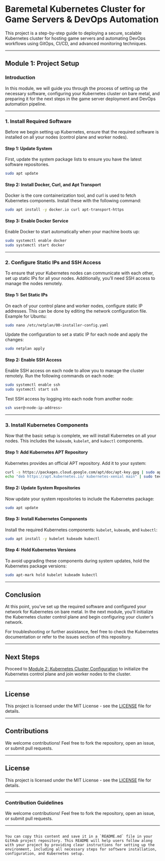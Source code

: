 # Baremetal Kubernetes Cluster for Game Servers & DevOps Automation

This project is a step-by-step guide to deploying a secure, scalable Kubernetes cluster for hosting game servers and automating DevOps workflows using GitOps, CI/CD, and advanced monitoring techniques.

---

## **Module 1: Project Setup**

### Introduction

In this module, we will guide you through the process of setting up the necessary software, configuring your Kubernetes cluster on bare metal, and preparing it for the next steps in the game server deployment and DevOps automation pipeline.

---

### 1. Install Required Software

Before we begin setting up Kubernetes, ensure that the required software is installed on all your nodes (control plane and worker nodes).

#### Step 1: Update System

First, update the system package lists to ensure you have the latest software repositories.

```bash
sudo apt update
```

#### Step 2: Install Docker, Curl, and Apt Transport

Docker is the core containerization tool, and curl is used to fetch Kubernetes components. Install these with the following command:

```bash
sudo apt install -y docker.io curl apt-transport-https
```

#### Step 3: Enable Docker Service

Enable Docker to start automatically when your machine boots up:

```bash
sudo systemctl enable docker
sudo systemctl start docker
```

---

### 2. Configure Static IPs and SSH Access

To ensure that your Kubernetes nodes can communicate with each other, set up static IPs for all your nodes. Additionally, you’ll need SSH access to manage the nodes remotely.

#### Step 1: Set Static IPs

On each of your control plane and worker nodes, configure static IP addresses. This can be done by editing the network configuration file. Example for Ubuntu:

```bash
sudo nano /etc/netplan/00-installer-config.yaml
```

Update the configuration to set a static IP for each node and apply the changes:

```bash
sudo netplan apply
```

#### Step 2: Enable SSH Access

Enable SSH access on each node to allow you to manage the cluster remotely. Run the following commands on each node:

```bash
sudo systemctl enable ssh
sudo systemctl start ssh
```

Test SSH access by logging into each node from another node:

```bash
ssh user@<node-ip-address>
```

---

### 3. Install Kubernetes Components

Now that the basic setup is complete, we will install Kubernetes on all your nodes. This includes the `kubeadm`, `kubelet`, and `kubectl` components.

#### Step 1: Add Kubernetes APT Repository

Kubernetes provides an official APT repository. Add it to your system:

```bash
curl -s https://packages.cloud.google.com/apt/doc/apt-key.gpg | sudo apt-key add -
echo "deb https://apt.kubernetes.io/ kubernetes-xenial main" | sudo tee -a /etc/apt/sources.list.d/kubernetes.list
```

#### Step 2: Update System Repositories

Now update your system repositories to include the Kubernetes package:

```bash
sudo apt update
```

#### Step 3: Install Kubernetes Components

Install the required Kubernetes components: `kubelet`, `kubeadm`, and `kubectl`:

```bash
sudo apt install -y kubelet kubeadm kubectl
```

#### Step 4: Hold Kubernetes Versions

To avoid upgrading these components during system updates, hold the Kubernetes package versions:

```bash
sudo apt-mark hold kubelet kubeadm kubectl
```

---

## Conclusion

At this point, you've set up the required software and configured your network for Kubernetes on bare metal. In the next module, you'll initialize the Kubernetes cluster control plane and begin configuring your cluster's network.

For troubleshooting or further assistance, feel free to check the Kubernetes documentation or refer to the issues section of this repository.

---

## Next Steps

Proceed to [Module 2: Kubernetes Cluster Configuration](#module-2-kubernetes-cluster-configuration) to initialize the Kubernetes control plane and join worker nodes to the cluster.

---

## License

This project is licensed under the MIT License - see the [LICENSE](./LICENSE) file for details.

---

## Contributions

We welcome contributions! Feel free to fork the repository, open an issue, or submit pull requests.

---

## License

This project is licensed under the MIT License - see the [LICENSE](./LICENSE) file for details.

---

### Contribution Guidelines

We welcome contributions! Feel free to fork the repository, open an issue, or submit pull requests.

---

```

You can copy this content and save it in a `README.md` file in your GitHub project repository. This README will help users follow along with your project by providing clear instructions for setting up the environment, including all necessary steps for software installation, configuration, and Kubernetes setup.
